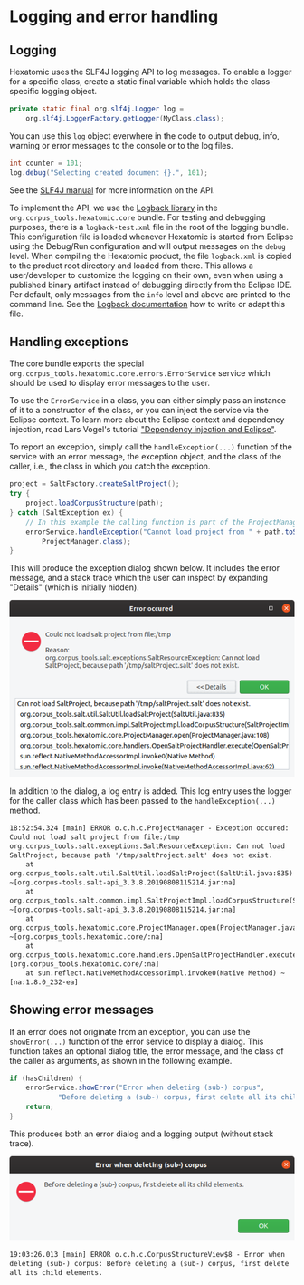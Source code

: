 # Logging and error handling

## Logging

Hexatomic uses the SLF4J logging API to log messages.
To enable a logger for a specific class, create a static final variable which holds the class-specific logging object.

```java
private static final org.slf4j.Logger log = 
	org.slf4j.LoggerFactory.getLogger(MyClass.class);
```

You can use this `log` object everwhere in the code to output debug, info, warning or error messages to the console or to the log files. 

```java
int counter = 101;
log.debug("Selecting created document {}.", 101);
```

See the [SLF4J manual](https://www.slf4j.org/manual.html) for more information on the API.

To implement the API, we use the [Logback library](https://logback.qos.ch/) in the `org.corpus_tools.hexatomic.core` bundle.
For testing and debugging purposes, there is a `logback-test.xml` file in the root of the logging bundle. 
This configuration file is loaded whenever Hexatomic is started from Eclipse using the Debug/Run configuration and will output messages on the `debug` level.
When compiling the Hexatomic product, the file `logback.xml` is copied to the product root directory and loaded from there.
This allows a user/developer to customize the logging on their own, even when using a published binary artifact instead of debugging directly from the Eclipse IDE.
Per default, only messages from the `info` level and above are printed to the command line.
See the [Logback documentation](https://logback.qos.ch/manual/configuration.html) how to write or adapt this file.

## Handling exceptions

The core bundle exports the special `org.corpus_tools.hexatomic.core.errors.ErrorService` service which should be used to display error messages to the user.

To use the `ErrorService` in a class, you can either simply pass an instance of it to a constructor of the class, or you can inject the service via the Eclipse context. To learn more about the Eclipse context and dependency injection, read Lars Vogel's tutorial ["Dependency injection and Eclipse"](http://web.archive.org/web/20190807184652/https://www.vogella.com/tutorials/EclipseRCP/article.html#dependency-injection-and-eclipse).

To report an exception, simply call the `handleException(...)` function of the service with an error message, the exception object, and the class of the caller, i.e., the class in which you catch the exception.
```java
project = SaltFactory.createSaltProject();
try {
	project.loadCorpusStructure(path);
} catch (SaltException ex) {
	// In this example the calling function is part of the ProjectManager class.
	errorService.handleException("Cannot load project from " + path.toString(), ex, 
		ProjectManager.class);
}
```
This will produce the exception dialog shown below.
It includes the error message, and a stack trace which the user can inspect by expanding "Details" (which is initially hidden).

![An example for an exception dialog](./exception-dialog.png)

In addition to the dialog, a log entry is added.
This log entry uses the logger for the caller class which has been passed to the `handleException(...)` method.
```plain
18:52:54.324 [main] ERROR o.c.h.c.ProjectManager - Exception occured: Could not load salt project from file:/tmp
org.corpus_tools.salt.exceptions.SaltResourceException: Can not load SaltProject, because path '/tmp/saltProject.salt' does not exist. 
	at org.corpus_tools.salt.util.SaltUtil.loadSaltProject(SaltUtil.java:835) ~[org.corpus-tools.salt-api_3.3.8.20190808115214.jar:na]
	at org.corpus_tools.salt.common.impl.SaltProjectImpl.loadCorpusStructure(SaltProjectImpl.java:148) ~[org.corpus-tools.salt-api_3.3.8.20190808115214.jar:na]
	at org.corpus_tools.hexatomic.core.ProjectManager.open(ProjectManager.java:108) ~[org.corpus_tools.hexatomic.core/:na]
	at org.corpus_tools.hexatomic.core.handlers.OpenSaltProjectHandler.execute(OpenSaltProjectHandler.java:26) [org.corpus_tools.hexatomic.core/:na]
	at sun.reflect.NativeMethodAccessorImpl.invoke0(Native Method) ~[na:1.8.0_232-ea]
```

## Showing error messages

If an error does not originate from an exception, you can use the `showError(...)` function of the error service to display a dialog.
This function takes an optional dialog title, the error message, and the class of the caller as arguments, as shown in the following example.
```java
if (hasChildren) {
	errorService.showError("Error when deleting (sub-) corpus",
			"Before deleting a (sub-) corpus, first delete all its child elements.", this.getClass());
	return;
}
```
This produces both an error dialog and a logging output (without stack trace).

![An example for an error dialog](./error-dialog.png)

```plain
19:03:26.013 [main] ERROR o.c.h.c.CorpusStructureView$8 - Error when deleting (sub-) corpus: Before deleting a (sub-) corpus, first delete all its child elements.
```
